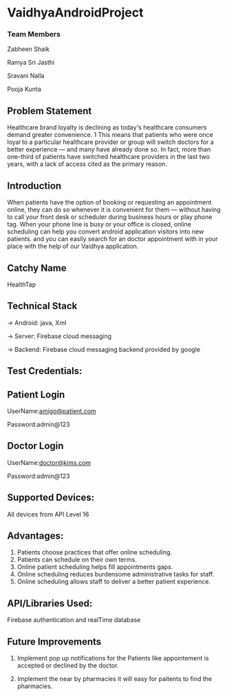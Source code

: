 # VaidhyaAndroidProject

### Team Members
Zabheen Shaik

Ramya Sri Jasthi

Sravani Nalla

Pooja Kunta

## Problem Statement
Healthcare brand loyalty is declining as today's healthcare consumers demand greater convenience. 1 This means that patients who were once loyal to a particular healthcare provider or group will switch doctors for a better experience — and many have already done so. In fact, more than one-third of patients have switched healthcare providers in the last two years, with a lack of access cited as the primary reason.

## Introduction
When patients have the option of booking or requesting an appointment online, they can do so whenever it is convenient for them — without having to call your front desk or scheduler during business hours or play phone tag. When your phone line is busy or your office is closed, online scheduling can help you convert android application visitors into new patients. and you can easliy search for an doctor appointment with in your place with the help of our Vaidhya application.


## Catchy Name

HealthTap

## Technical Stack

-> Android: java, Xml

-> Server: Firebase cloud messaging

-> Backend: Firebase cloud messaging backend provided by google

## Test Credentials:

## Patient Login

UserName:amigo@patient.com

Password:admin@123

## Doctor Login

UserName:doctor@kims.com	

Password:admin@123

## Supported Devices:

All devices from API Level 16

## Advantages:

1. Patients choose practices that offer online scheduling.
2. Patients can schedule on their own terms.
3. Online patient scheduling helps fill appointments gaps.
4. Online scheduling reduces burdensome administrative tasks for staff.
5. Online scheduling allows staff to deliver a better patient experience.


## API/Libraries Used:

Firebase authentication
and realTime database



## Future Improvements
1) Implement pop up notifications for the Patients like appointement is accepted or declined by the doctor.

2) Implement the near by pharmacies it will easy for paitents to find the pharmacies.
